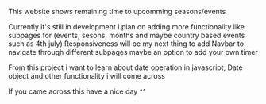 This website shows remaining time to upcomming seasons/events

Currently it's still in development
I plan on adding more functionality like subpages for (events, sesons, months and maybe country based events such as 4th july)
Responsiveness will be my next thing to add
Navbar to navigate through different subpages
maybe an option to add your own timer

From this project i want to learn about date operation in javascript, Date object and other functionality i will come across

If you came across this have a nice day ^^
